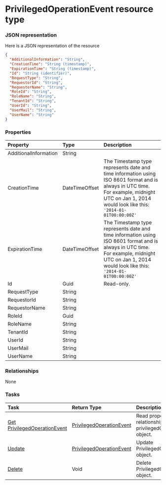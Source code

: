 # PrivilegedOperationEvent resource type



### JSON representation

Here is a JSON representation of the resource

```json
{
  "AdditionalInformation": "String",
  "CreationTime": "String (timestamp)",
  "ExpirationTime": "String (timestamp)",
  "Id": "String (identifier)",
  "RequestType": "String",
  "RequestorId": "String",
  "RequestorName": "String",
  "RoleId": "String",
  "RoleName": "String",
  "TenantId": "String",
  "UserId": "String",
  "UserMail": "String",
  "UserName": "String"
}

```
### Properties
| Property	   | Type	|Description|
|:---------------|:--------|:----------|
|AdditionalInformation|String||
|CreationTime|DateTimeOffset|The Timestamp type represents date and time information using ISO 8601 format and is always in UTC time. For example, midnight UTC on Jan 1, 2014 would look like this: `'2014-01-01T00:00:00Z'`|
|ExpirationTime|DateTimeOffset|The Timestamp type represents date and time information using ISO 8601 format and is always in UTC time. For example, midnight UTC on Jan 1, 2014 would look like this: `'2014-01-01T00:00:00Z'`|
|Id|Guid| Read-only.|
|RequestType|String||
|RequestorId|String||
|RequestorName|String||
|RoleId|Guid||
|RoleName|String||
|TenantId|String||
|UserId|String||
|UserMail|String||
|UserName|String||

### Relationships
None


### Tasks

| Task		   | Return Type	|Description|
|:---------------|:--------|:----------|
|[Get PrivilegedOperationEvent](../api/privilegedoperationevent_get.md) | [PrivilegedOperationEvent](privilegedoperationevent.md) |Read properties and relationships of privilegedOperationEvent object.|
|[Update](../api/privilegedoperationevent_update.md) | [PrivilegedOperationEvent](privilegedoperationevent.md)	|Update PrivilegedOperationEvent object. |
|[Delete](../api/privilegedoperationevent_delete.md) | Void	|Delete PrivilegedOperationEvent object. |

<!-- uuid: 0abbbbe7-c9ce-4bcb-b847-16f82777130c
2015-10-09 18:34:13 UTC -->
